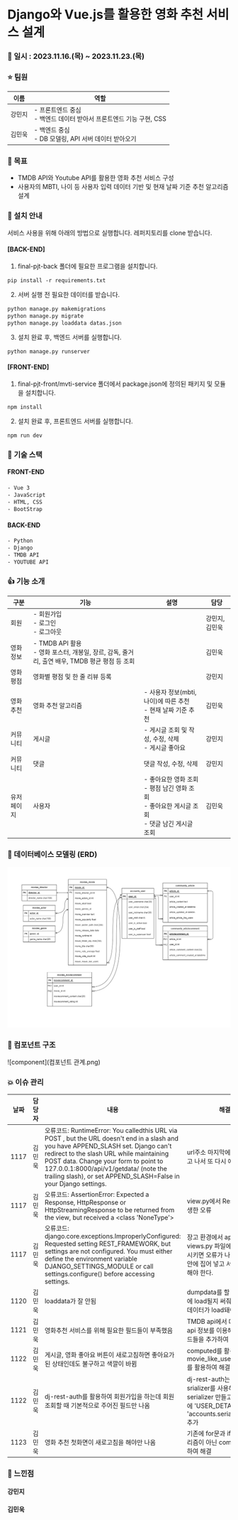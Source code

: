# Django와 Vue.js를 활용한 영화 추천 서비스 설계

### :calendar: 일시 : 2023.11.16.(목) ~ 2023.11.23.(목)  

### :star: 팀원
| 이름 | 역할 |
| ---- | ---- |
| 강민지 | - 프론트엔드 중심<br>- 백엔드 데이터 받아서 프론트엔드 기능 구현, CSS |
| 김민욱 | - 백엔드 중심<br>- DB 모델링, API 서버 데이터 받아오기 |

### :pushpin: 목표
- TMDB API와 Youtube API를 활용한 영화 추천 서비스 구성
- 사용자의 MBTI, 나이 등 사용자 입력 데이터 기반 및 현재 날짜 기준 추천 알고리즘 설계

### :love_letter: 설치 안내
서비스 사용을 위해 아래의 방법으로 실행합니다.
레퍼지토리를 clone 받습니다.
#### [BACK-END]
1. final-pjt-back 폴더에 필요한 프로그램을 설치합니다.
```
pip install -r requirements.txt
```
2. 서버 실행 전 필요한 데이터를 받습니다.
```
python manage.py makemigrations
python manage.py migrate
python manage.py loaddata datas.json
```
3. 설치 완료 후, 백엔드 서버를 실행합니다.
```
python manage.py runserver
```
#### [FRONT-END]
1. final-pjt-front/mvti-service 폴더에서 package.json에 정의된 패키지 및 모듈을 설치합니다.
```
npm install
```
2. 설치 완료 후, 프론트엔드 서버를 실행합니다.
```
npm run dev
```

### :hammer: 기술 스택
#### FRONT-END
    - Vue 3
    - JavaScript
    - HTML, CSS
    - BootStrap

#### BACK-END
    - Python
    - Django
    - TMDB API
    - YOUTUBE API

### :thumbsup: 기능 소개
| 구분 | 기능 | 설명 | 담당 |
| --- | ----- | ---- | -- |
| 회원 | - 회원가입<br>- 로그인<br>- 로그아웃 |  | 강민지, 김민욱 |
| 영화 정보 | - TMDB API 활용<br>- 영화 포스터, 개봉일, 장르, 감독, 줄거리, 출연 배우, TMDB 평균 평점 등 조회|  | 김민욱 |
| 영화 평점 | 영화별 평점 및 한 줄 리뷰 등록 |  | 강민지 |
| 영화 추천 | 영화 추천 알고리즘 | - 사용자 정보(mbti, 나이)에 따른 추천<br>- 현재 날짜 기준 추천| 김민욱 |
| 커뮤니티 | 게시글 | - 게시글 조회 및 작성, 수정, 삭제<br>- 게시글 좋아요 | 강민지 |
| 커뮤니티 | 댓글 | 댓글 작성, 수정, 삭제 | 강민지 |
| 유저페이지 | 사용자 | - 좋아요한 영화 조회<br>- 평점 남긴 영화 조회<br>- 좋아요한 게시글 조회<br>- 댓글 남긴 게시글 조회 | 김민욱 |

### :closed_book: 데이터베이스 모델링 (ERD)
![erd](ERD.png)

### :green_book: 컴포넌트 구조
![component](컴포넌트 관계.png)

### :boom: 이슈 관리
| 날짜 | 담당자 |   내용                        | 해결 방법(원인) |
|  --- | ----- |   ----                        | -------------- |
| 1117 | 김민욱 |오류코드: RuntimeError: You calledthis URL via POST , but the URL doesn't end in a slash and you have APPEND_SLASH set. Django can't redirect to the slash URL while maintaining POST data. Change your form to point to 127.0.0.1:8000/api/v1/getdata/ (note the trailing slash), or set APPEND_SLASH=False in your Django settings.| url주소 마지막에 '/'를 붙여 주었다. 그리고 나서 또 다시 에러가 발생 |
| 1117 | 김민욱 |오류코드: AssertionError: Expected a Response, HttpResponse or HttpStreamingResponse to be returned from the view, but received a <class 'NoneType'>| view.py에서 Response를 안해줘서 발생한 오류 |
| 1117 | 김민욱 |오류코드: django.core.exceptions.ImproperlyConfigured: Requested setting REST_FRAMEWORK, but settings are not configured. You must either define the environment variable DJANGO_SETTINGS_MODULE or call settings.configure() before accessing settings.| 장고 환경에서 api키로 데이터 가져올 때 views.py 파일에서 python환경을 실행시키면 오류가 나온다. => print를 함수 안에 집어 넣고 서버를 실행시켜서 확인해야 한다. |
| 1120 | 김민욱 |loaddata가 잘 안됨| dumpdata를 할 때 model에 어떤 모델에 load될지 써줘야 하고, fields에 어떤 데이터가 load돼야 하는지 써줘야함 |
| 1121 | 김민욱 |영화추천 서비스를 위해 필요한 필드들이 부족했음| TMDB api에서 데이터를 받아올 때 여러 api 정보를 이용해서 영화 추천을 위한 필드들을 추가하여 받아옴 |
| 1122 | 김민욱 |게시글, 영화 좋아요 버튼이 새로고침하면 좋아요가 된 상태인데도 불구하고 색깔이 바뀜|computed를 활용하고 movie_like_users, article_like_users를 활용하여 해결|
| 1122 | 김민욱 |dj-rest-auth를 활용하여 회원가입을 하는데 회원 조회할 때 기본적으로 주어진 필드만 나옴|dj-rest-auth는 유저를 조회할 때 다른 srializer를 사용해 줘야함 => 다른 serializer 만들고 => 장고 settings.py에 'USER_DETAILS_SERIALIZER': 'accounts.serializers.UserSerializer' 추가|
| 1123 | 김민욱 |영화 추천 첫화면이 새로고침을 해야만 나옴|기존에 for문과 if문을 활용한 추천 알고리즘이 아닌 computed와 fiter를 사용하여 해결|
### :thought_balloon: 느낀점
#### 강민지

#### 김민욱
